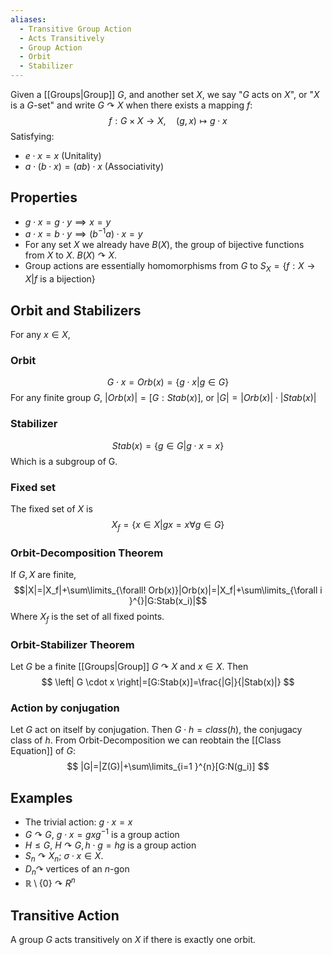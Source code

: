 ```yaml
---
aliases:
  - Transitive Group Action
  - Acts Transitively
  - Group Action
  - Orbit
  - Stabilizer
---
```

Given a [[Groups|Group]] $G$, and another set $X$, we say "$G$ acts on $X$", or "$X$ is a $G$-set" and write $G\curvearrowright X$ when there exists a mapping $f$:
$$f:G\times X\to X,\quad (g,x)\mapsto g\cdot x$$
Satisfying:
- $e\cdot x=x$ (Unitality)
- $a\cdot(b\cdot x)=(ab)\cdot x$ (Associativity)
## Properties
- $g\cdot x=g\cdot y\implies x=y$
- $a\cdot x=b\cdot y\implies(b^{-1}a)\cdot x=y$
- For any set $X$ we already have $B(X)$, the group of bijective functions from $X$ to $X$. $B(X)\curvearrowright X$.
- Group actions are essentially homomorphisms from $G$ to $S_X=\{ f:X\to X| f\text{ is a bijection} \}$
## Orbit and Stabilizers
For any $x \in X$, 
### Orbit
$$G\cdot x=Orb(x)=\{ g\cdot x|g\in G \}$$
For any finite group $G$, $|Orb(x)|=[G:Stab(x)]$, or $|G|=|Orb(x)|\cdot|Stab(x)|$
### Stabilizer
$$Stab(x)=\{ g\in G|g\cdot x=x \}$$
Which is a subgroup of G.
### Fixed set
The fixed set of $X$ is 
$$
X_{f}=\{ x \in X|gx=x \forall g\in G \}
$$
### Orbit-Decomposition Theorem
If $G,X$ are finite,
$$|X|=|X_f|+\sum\limits_{\forall! Orb(x)}|Orb(x)|=|X_f|+\sum\limits_{\forall i }^{}|G:Stab(x_i)|$$
Where $X_f$ is the set of all fixed points.
### Orbit-Stabilizer Theorem
Let $G$ be a finite [[Groups|Group]] $G\curvearrowright X$ and $x \in X$. Then
$$
\left| G \cdot x \right|=[G:Stab(x)]=\frac{|G|}{|Stab(x)|} 
$$
### Action by conjugation
Let $G$ act on itself by conjugation. Then $G\cdot h=class(h)$, the conjugacy class of $h$. From Orbit-Decomposition we can reobtain the [[Class Equation]] of $G$:
$$
|G|=|Z(G)|+\sum\limits_{i=1 }^{n}[G:N(g_i)]
$$
## Examples
- The trivial action: $g\cdot x=x$
- $G\curvearrowright G$, $g\cdot x=gxg^{-1}$ is a group action
- $H\leq G$, $H\curvearrowright G,\,h\cdot g= hg$  is a group action
- $S_n\curvearrowright X_n$; $\sigma\cdot x \in X$.
- $D_n\curvearrowright$ vertices of an $n$-gon
- $\mathbb{R} \setminus \{ 0 \}\curvearrowright R^{n}$
## Transitive Action
A group $G$ acts transitively on $X$ if there is exactly one orbit.